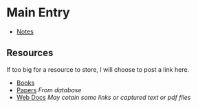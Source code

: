 # Main Entry

* [Notes](notes/entry.md)

## Resources
If too big for a resource to store, I will choose to post a link here.

* [Books](books/books_entry.md)
* [Papers](papers/papers_entry.md) *From database*
* [Web Docs](webdoc/webdoc_entry.md) *May cotain some links or captured text or pdf files*
